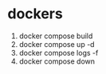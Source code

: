 # dockers

1. docker compose build
2. docker compose up -d
3. docker compose logs -f
4. docker compose down
